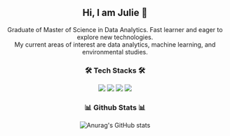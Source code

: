 <div align="center">
 
  ## Hi, I am Julie 👋
Graduate of Master of Science in Data Analytics. Fast learner and eager to explore new technologies.\
 My current areas of interest are data analytics, machine learning, and environmental studies.

  <!--
  **maengjulie/maengjulie** is a ✨ _special_ ✨ repository because its `README.md` (this file) appears on your GitHub profile.

  Here are some ideas to get you started:

  - 🔭 I’m currently working on ...
  - 🌱 I’m currently learning ...
  - 👯 I’m looking to collaborate on ...
  - 🤔 I’m looking for help with ...
  - 💬 Ask me about ...
  - 📫 How to reach me: ...
  - 😄 Pronouns: ...
  - ⚡ Fun fact: ...
 ![](https://komarev.com/ghpvc/?username=maengjulie)
  -->
 
  ### :hammer_and_wrench: Tech Stacks :hammer_and_wrench:
  <img src="https://img.shields.io/badge/Python-3776AB?style=flat&logo=Python&logoColor=white"/> <img src="https://img.shields.io/badge/R-276DC3?style=flat&logo=R&logoColor=white"/> <img src="https://img.shields.io/badge/MySQL-4479A1?style=flat&logo=MySQL&logoColor=white"/> <img src="https://img.shields.io/badge/Tableau-E97627?style=flat&logo=Tableau&logoColor=white"/>

 
  ### :bar_chart: Github Stats :bar_chart:	
  ![Anurag's GitHub stats](https://github-readme-stats.vercel.app/api?username=maengjulie&show_icons=true&theme=default)
  

</div>
